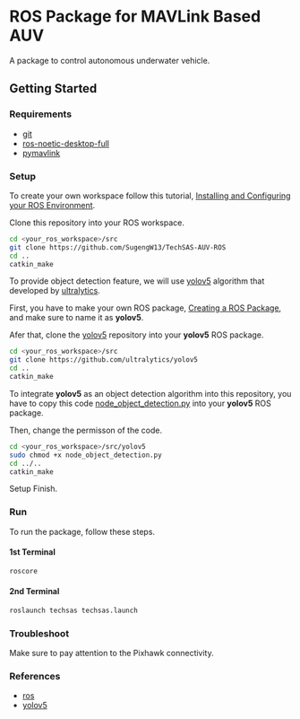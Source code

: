 # ROS Package for MAVLink Based AUV

A package to control autonomous underwater vehicle.

## Getting Started

### Requirements

- [git](https://git-scm.com/downloads)
- [ros-noetic-desktop-full](http://wiki.ros.org/noetic/Installation)
- [pymavlink](https://www.ardusub.com/developers/pymavlink.html)

### Setup

To create your own workspace follow this tutorial, [Installing and Configuring your ROS Environment](http://wiki.ros.org/ROS/Tutorials/InstallingandConfiguringROSEnvironment).

Clone this repository into your ROS workspace.

```bash
cd <your_ros_workspace>/src
git clone https://github.com/SugengW13/TechSAS-AUV-ROS
cd ..
catkin_make
```

To provide object detection feature, we will use [yolov5](https://github.com/ultralytics/yolov5) algorithm that developed by [ultralytics](https://ultralytics.com).

First, you have to make your own ROS package, [Creating a ROS Package](http://wiki.ros.org/ROS/Tutorials/CreatingPackage), and make sure to name it as <b>yolov5</b>.

Afer that, clone the [yolov5](https://github.com/ultralytics/yolov5) repository into your <b>yolov5</b> ROS package.

```bash
cd <your_ros_workspace>/src
git clone https://github.com/ultralytics/yolov5
cd ..
catkin_make
```

To integrate <b>yolov5</b> as an object detection algorithm into this repository, you have to copy this code [node_object_detection.py](https://github.com/SugengW13/YOLO-V5-ROS/blob/main/node_object_detection.py) into your <b>yolov5</b> ROS package.

Then, change the permisson of the code.

```bash
cd <your_ros_workspace>/src/yolov5
sudo chmod +x node_object_detection.py
cd ../..
catkin_make
```

Setup Finish.

### Run

To run the package, follow these steps.

#### 1st Terminal

```bash
roscore
```

#### 2nd Terminal

```bash
roslaunch techsas techsas.launch
```

### Troubleshoot

Make sure to pay attention to the Pixhawk connectivity.

### References
- [ros](https://www.ros.org/)
- [yolov5](https://github.com/ultralytics/yolov5)